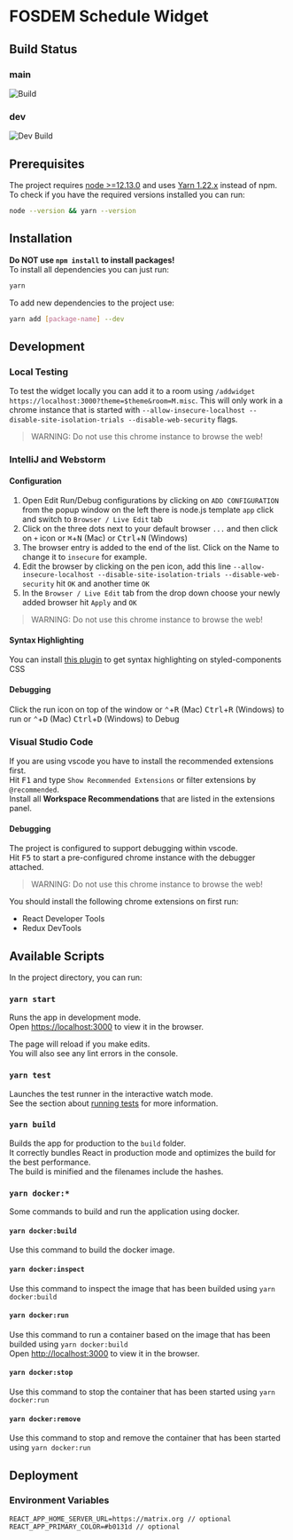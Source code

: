 # FOSDEM Schedule Widget

## Build Status

### main

![Build](https://github.com/nordeck/fosdem-schedule-element-widget/workflows/Docker%20Image%20Build/badge.svg)

### dev

![Dev Build](https://github.com/nordeck/fosdem-schedule-element-widget/workflows/Docker%20Image%20Build/badge.svg?branch=dev)

## Prerequisites

The project requires [node >=12.13.0](https://nodejs.org) and uses [Yarn 1.22.x](https://classic.yarnpkg.com/en/docs/install) instead of npm.<br />
To check if you have the required versions installed you can run:

```sh
node --version && yarn --version
```

## Installation

**Do NOT use `npm install` to install packages!**<br />
To install all dependencies you can just run:

```sh
yarn
```

To add new dependencies to the project use:

```sh
yarn add [package-name] --dev
```

## Development

### Local Testing

To test the widget locally you can add it to a room using `/addwidget https://localhost:3000?theme=$theme&room=M.misc`. This will only work in a chrome instance that is started with `--allow-insecure-localhost --disable-site-isolation-trials --disable-web-security` flags.

> WARNING: Do not use this chrome instance to browse the web!

### IntelliJ and Webstorm

#### Configuration

1. Open Edit Run/Debug configurations by clicking on `ADD CONFIGURATION` from the popup window on the left there is node.js template `app` click and switch to `Browser / Live Edit` tab
2. Click on the three dots next to your default browser `...` and then click on `+` icon or <kbd>⌘</kbd>+<kbd>N</kbd> (Mac) or <kbd>Ctrl</kbd>+<kbd>N</kbd> (Windows)
3. The browser entry is added to the end of the list. Click on the Name to change it to `insecure` for example.
4. Edit the browser by clicking on the pen icon, add this line `--allow-insecure-localhost --disable-site-isolation-trials --disable-web-security` hit `OK` and another time `OK`
5. In the `Browser / Live Edit` tab from the drop down choose your newly added browser hit `Apply` and `OK`

> WARNING: Do not use this chrome instance to browse the web!

#### Syntax Highlighting

You can install [this plugin](https://github.com/styled-components/webstorm-styled-components) to get syntax highlighting on styled-components CSS

#### Debugging

Click the run icon on top of the window or <kbd>⌃</kbd>+<kbd>R</kbd> (Mac) <kbd>Ctrl</kbd>+<kbd>R</kbd> (Windows) to run
 or <kbd>⌃</kbd>+<kbd>D</kbd> (Mac) <kbd>Ctrl</kbd>+<kbd>D</kbd> (Windows) to Debug


### Visual Studio Code

If you are using vscode you have to install the recommended extensions first.<br />
Hit <kbd>F1</kbd> and type `Show Recommended Extensions` or filter extensions by `@recommended`.<br /> Install all **Workspace Recommendations** that are listed in the extensions panel.

#### Debugging

The project is configured to support debugging within vscode.<br />
Hit <kbd>F5</kbd> to start a pre-configured chrome instance with the debugger attached.

> WARNING: Do not use this chrome instance to browse the web!

You should install the following chrome extensions on first run:

* React Developer Tools
* Redux DevTools


## Available Scripts

In the project directory, you can run:

### `yarn start`

Runs the app in development mode.<br />
Open [https://localhost:3000](https://localhost:3000) to view it in the browser.

The page will reload if you make edits.<br />
You will also see any lint errors in the console.

### `yarn test`

Launches the test runner in the interactive watch mode.<br />
See the section about [running tests](https://facebook.github.io/create-react-app/docs/running-tests) for more information.

### `yarn build`

Builds the app for production to the `build` folder.<br />
It correctly bundles React in production mode and optimizes the build for the best performance.<br />
The build is minified and the filenames include the hashes.

### `yarn docker:*`

Some commands to build and run the application using docker.

#### `yarn docker:build`

Use this command to build the docker image.

#### `yarn docker:inspect`

Use this command to inspect the image that has been builded using `yarn docker:build`

#### `yarn docker:run`

Use this command to run a container based on the image that has been builded using `yarn docker:build`<br />
Open [http://localhost:3000](http://localhost:3000) to view it in the browser.

#### `yarn docker:stop`

Use this command to stop the container that has been started using `yarn docker:run`

#### `yarn docker:remove`

Use this command to stop and remove the container that has been started using `yarn docker:run`

## Deployment

### Environment Variables

```env
REACT_APP_HOME_SERVER_URL=https://matrix.org // optional
REACT_APP_PRIMARY_COLOR=#b0131d // optional
```
